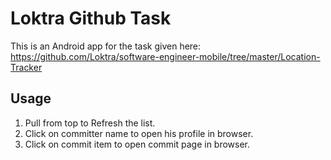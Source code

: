 # Loktra Github Task

This is an Android app for the task given here: https://github.com/Loktra/software-engineer-mobile/tree/master/Location-Tracker

## Usage

1) Pull from top to Refresh the list.
2) Click on committer name to open his profile in browser.
2) Click on commit item to open commit page in browser.
